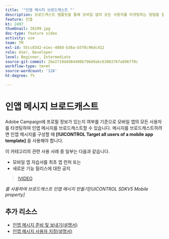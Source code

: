 ```yaml
---
title: '"인앱 메시지 브로드캐스트 "'
description: 브로드캐스트 템플릿을 통해 모바일 앱의 모든 사용자를 타겟팅하는 방법을 알아봅니다.
feature: 인앱
kt: 2497
thumbnail: 26199.jpg
doc-type: feature video
activity: use
team: TM
exl-id: 55cc83d2-e1ec-488d-b36a-b5f8c96dc412
role: User, Developer
level: Beginner, Intermediate
source-git-commit: 2be2719ddd84490b796d9abc6300376fa896ff0c
workflow-type: tm+mt
source-wordcount: '128'
ht-degree: 7%

---
```


# 인앱 메시지 브로드캐스트

Adobe Campaign에 프로필 정보가 있는지 여부를 기준으로 모바일 앱의 모든 사용자를 타겟팅하여 인앱 메시지를 브로드캐스트할 수 있습니다. 메시지를 브로드캐스트하려면 인앱 메시지를 구성할 때 **[!UICONTROL Target all users of a mobile app template]** 을 사용해야 합니다.

이 카테고리의 관련 사용 사례 중 일부는 다음과 같습니다.

* 모바일 앱 자습서를 최초 앱 런처 또는
* 새로운 기능 릴리스에 대한 공지

>[!VIDEO](https://video.tv.adobe.com/v/26199?quality=12)

*를 사용하여 브로드캐스트 인앱 메시지 만들기[!UICONTROL SDKV5 Mobile property]*

## 추가 리소스

* [인앱 메시지 준비 및 보내기(설명서)](https://docs.adobe.com/content/help/en/campaign-standard/using/communication-channels/in-app-messaging/preparing-and-sending-an-in-app-message.html)
* [인앱 메시지 사용자 지정(설명서)](https://docs.adobe.com/content/help/en/campaign-standard/using/communication-channels/in-app-messaging/customizing-an-in-app-message.html)
